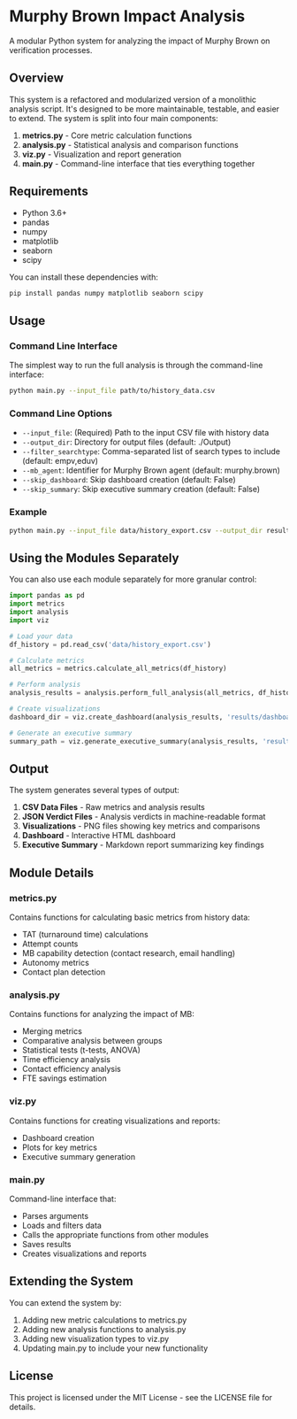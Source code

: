 # Murphy Brown Impact Analysis

A modular Python system for analyzing the impact of Murphy Brown on verification processes.

## Overview

This system is a refactored and modularized version of a monolithic analysis script. It's designed to be more maintainable, testable, and easier to extend. The system is split into four main components:

1. **metrics.py** - Core metric calculation functions
2. **analysis.py** - Statistical analysis and comparison functions 
3. **viz.py** - Visualization and report generation
4. **main.py** - Command-line interface that ties everything together

## Requirements

- Python 3.6+
- pandas
- numpy 
- matplotlib
- seaborn
- scipy

You can install these dependencies with:

```bash
pip install pandas numpy matplotlib seaborn scipy
```

## Usage

### Command Line Interface

The simplest way to run the full analysis is through the command-line interface:

```bash
python main.py --input_file path/to/history_data.csv
```

### Command Line Options

- `--input_file`: (Required) Path to the input CSV file with history data
- `--output_dir`: Directory for output files (default: ./Output)
- `--filter_searchtype`: Comma-separated list of search types to include (default: empv,eduv)
- `--mb_agent`: Identifier for Murphy Brown agent (default: murphy.brown)
- `--skip_dashboard`: Skip dashboard creation (default: False)
- `--skip_summary`: Skip executive summary creation (default: False)

### Example

```bash
python main.py --input_file data/history_export.csv --output_dir results --filter_searchtype empv
```

## Using the Modules Separately

You can also use each module separately for more granular control:

```python
import pandas as pd
import metrics
import analysis
import viz

# Load your data
df_history = pd.read_csv('data/history_export.csv')

# Calculate metrics
all_metrics = metrics.calculate_all_metrics(df_history)

# Perform analysis
analysis_results = analysis.perform_full_analysis(all_metrics, df_history)

# Create visualizations
dashboard_dir = viz.create_dashboard(analysis_results, 'results/dashboard')

# Generate an executive summary
summary_path = viz.generate_executive_summary(analysis_results, 'results/reports')
```

## Output

The system generates several types of output:

1. **CSV Data Files** - Raw metrics and analysis results
2. **JSON Verdict Files** - Analysis verdicts in machine-readable format
3. **Visualizations** - PNG files showing key metrics and comparisons
4. **Dashboard** - Interactive HTML dashboard
5. **Executive Summary** - Markdown report summarizing key findings

## Module Details

### metrics.py

Contains functions for calculating basic metrics from history data:
- TAT (turnaround time) calculations
- Attempt counts
- MB capability detection (contact research, email handling)
- Autonomy metrics
- Contact plan detection

### analysis.py

Contains functions for analyzing the impact of MB:
- Merging metrics
- Comparative analysis between groups
- Statistical tests (t-tests, ANOVA)
- Time efficiency analysis
- Contact efficiency analysis
- FTE savings estimation

### viz.py

Contains functions for creating visualizations and reports:
- Dashboard creation
- Plots for key metrics
- Executive summary generation

### main.py

Command-line interface that:
- Parses arguments
- Loads and filters data
- Calls the appropriate functions from other modules
- Saves results
- Creates visualizations and reports

## Extending the System

You can extend the system by:

1. Adding new metric calculations to metrics.py
2. Adding new analysis functions to analysis.py
3. Adding new visualization types to viz.py
4. Updating main.py to include your new functionality

## License

This project is licensed under the MIT License - see the LICENSE file for details.